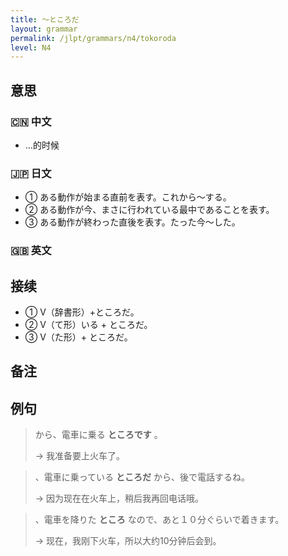 ```yaml
---
title: 〜ところだ
layout: grammar
permalink: /jlpt/grammars/n4/tokoroda
level: N4
---
```


## 意思

### 🇨🇳 中文

- …的时候

### 🇯🇵 日文

- ① ある動作が始まる直前を表す。これから〜する。
- ② ある動作が今、まさに行われている最中であることを表す。
- ③ ある動作が終わった直後を表す。たった今〜した。

### 🇬🇧 英文


## 接续

- ① V（辞書形）+ところだ。
- ② V（て形）いる + ところだ。
- ③ V（た形）+ ところだ。

## 备注


## 例句

> から、電車に乗る **ところです** 。
>
> → 我准备要上火车了。

> 、電車に乗っている **ところだ** から、後で電話するね。
>
> → 因为现在在火车上，稍后我再回电话哦。

> 、電車を降りた **ところ** なので、あと１０分ぐらいで着きます。
>
> → 现在，我刚下火车，所以大约10分钟后会到。

